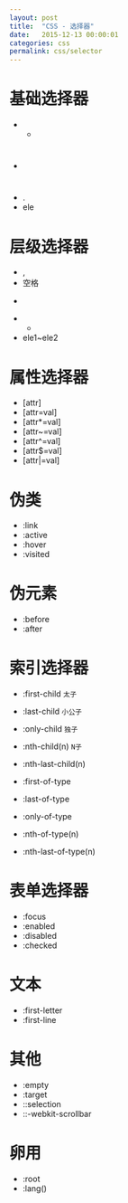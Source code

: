 ```yaml
---
layout: post
title:  "CSS - 选择器"
date:   2015-12-13 00:00:01
categories: css
permalink: css/selector
---
```




# 基础选择器

* *
* #
* .
* ele

# 层级选择器

* ,
* 空格
* >
* +
* ele1~ele2

# 属性选择器

* [attr]
* [attr=val]
* [attr*=val]
* [attr~=val]
* [attr^=val]
* [attr$=val]
* [attr\|=val]

# 伪类

* :link
* :active
* :hover
* :visited

# 伪元素

* :before
* :after

# 索引选择器

* :first-child		`太子`
* :last-child			`小公子`
* :only-child			`独子`
* :nth-child(n)		`N子`
* :nth-last-child(n)

* :first-of-type
* :last-of-type
* :only-of-type
* :nth-of-type(n)
* :nth-last-of-type(n)

# 表单选择器

* :focus
* :enabled
* :disabled
* :checked

# 文本

* :first-letter
* :first-line

# 其他

* :empty
* :target
* ::selection
* ::-webkit-scrollbar

# 卵用

* :root
* :lang()